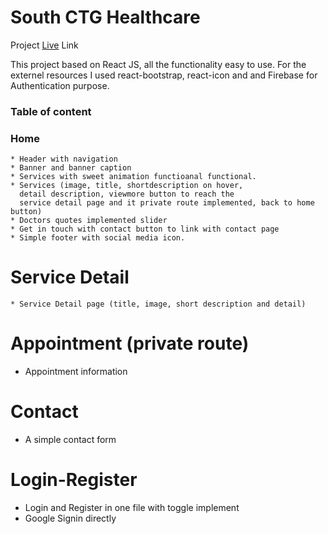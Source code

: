 # South CTG Healthcare

Project [Live](https://github.com/facebook/create-react-app) Link

This project based on React JS, all the functionality easy to use. For the externel resources I used react-bootstrap, react-icon and and Firebase for Authentication purpose. 

### Table of content
### Home
    * Header with navigation
    * Banner and banner caption
    * Services with sweet animation functioanal functional.
    * Services (image, title, shortdescription on hover, 
      detail description, viewmore button to reach the
      service detail page and it private route implemented, back to home button)
    * Doctors quotes implemented slider
    * Get in touch with contact button to link with contact page
    * Simple footer with social media icon. 

# Service Detail
    * Service Detail page (title, image, short description and detail)

# Appointment (private route)
 * Appointment information

# Contact
* A simple contact form

# Login-Register
 * Login and Register in one file with toggle implement
 * Google Signin directly